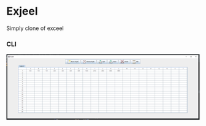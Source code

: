 # Exjeel
 Simply clone of exceel


### CLI
<img src="doc/img/Immagine 2021-12-03 103000.png"></img>
